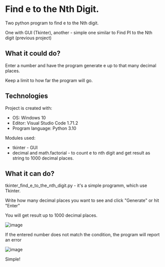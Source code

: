 # Find e to the Nth Digit.

Two python program to find e to the Nth digit.

One with GUI (Tkinter), another - simple one similar to Find PI to the Nth digit (previous project)

## What it could do?

Enter a number and have the program generate e up to that many decimal places.

Keep a limit to how far the program will go.


## Technologies

Project is created with:

* OS: Windows 10
* Editor: Visual Studio Code 1.71.2
* Program language: Python 3.10

Modules used:

* tkinter - GUI
* decimal and math.factorial - to count e to nth digit and get result as string to 1000 decimal places.

## What it can do?

tkinter_find_e_to_the_nth_digit.py - it's a simple programm, which use Tkinter.

Write how many decimal places you want to see and click "Generate" or hit "Enter"

You will get result up to 1000 decimal places.

![image](https://user-images.githubusercontent.com/48264093/194964883-66681625-8cc8-44de-a4b7-f78092e411ee.png)


If the entered number does not match the condition, the program will report an error

![image](https://user-images.githubusercontent.com/48264093/194965593-76748ceb-d03d-4383-8363-8fee2010cf6d.png)

Simple!








